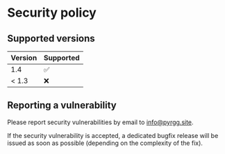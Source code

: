 # Security policy

## Supported versions

| Version       | Supported          |
| ------------- | ------------------ |
| 1.4           | :white_check_mark: |
| < 1.3         | :x:                |

## Reporting a vulnerability

Please report security vulnerabilities by email to [info@pyrgg.site](mailto:info@pyrgg.site "info@pyrgg.site").

If the security vulnerability is accepted, a dedicated bugfix release will be issued as soon as possible (depending on the complexity of the fix).